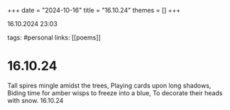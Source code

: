 +++
date = "2024-10-16"
title = "16.10.24"
themes = []
+++

16.10.2024 23:03

tags: #personal
links: [[poems]]

# 16.10.24

Tall spires mingle amidst the trees,
Playing cards upon long shadows,
Biding time for amber wisps to freeze into a blue,
To decorate their heads with snow.
16.10.24

